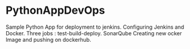 # PythonAppDevOps
Sample Python App for deployment to jenkins. 
Configuring Jenkins and Docker. 
Three jobs : test-build-deploy. 
SonarQube
Creating new ocker Image and pushing on dockerhub.
